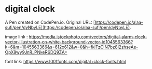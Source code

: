 # digital clock

A Pen created on CodePen.io. Original URL: [https://codepen.io/alaa-sufi/pen/dyNbyLE](https://codepen.io/alaa-sufi/pen/dyNbyLE).

image link : 
https://media.istockphoto.com/vectors/digital-alarm-clock-vector-illustration-on-white-background-vector-id1045563366?k=6&m=1045563366&s=612x612&w=0&h=fklTzCIN7bz8I2zhseAe-OpX8wy9JnR_PNkeR6DQ9ZA=


font link:
https://www.1001fonts.com/digital+clock-fonts.html
